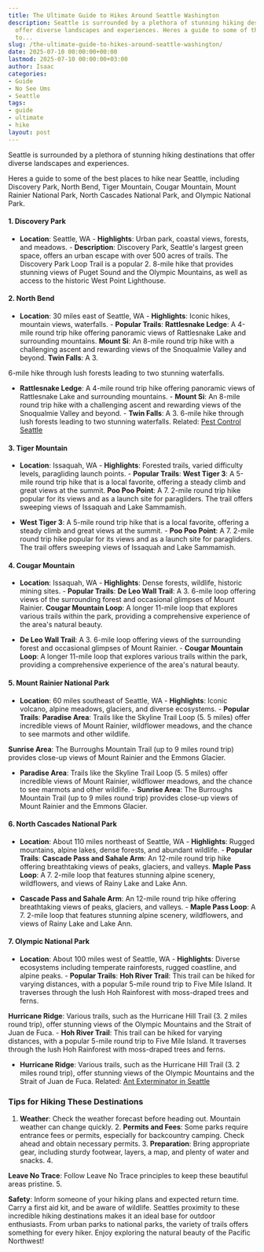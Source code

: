 ```yaml
---
title: The Ultimate Guide to Hikes Around Seattle Washington
description: Seattle is surrounded by a plethora of stunning hiking destinations that
  offer diverse landscapes and experiences. Heres a guide to some of the best places
  to...
slug: /the-ultimate-guide-to-hikes-around-seattle-washington/
date: 2025-07-10 00:00:00+00:00
lastmod: 2025-07-10 00:00:00+03:00
author: Isaac
categories:
- Guide
- No See Ums
- Seattle
tags:
- guide
- ultimate
- hike
layout: post
---
```

Seattle is surrounded by a plethora of stunning hiking destinations that offer diverse landscapes and experiences.

Heres a guide to some of the best places to hike near Seattle, including Discovery Park, North Bend, Tiger Mountain, Cougar Mountain, Mount Rainier National Park, North Cascades National Park, and Olympic National Park.

####  1. Discovery Park

- **Location**: Seattle, WA - **Highlights**: Urban park, coastal views, forests, and meadows. - **Description**: Discovery Park, Seattle's largest green space, offers an urban escape with over 500 acres of trails. The Discovery Park Loop Trail is a popular 2. 8-mile hike that provides stunning views of Puget Sound and the Olympic Mountains, as well as access to the historic West Point Lighthouse.

####  2. North Bend

- **Location**: 30 miles east of Seattle, WA - **Highlights**: Iconic hikes, mountain views, waterfalls. - **Popular Trails**: **Rattlesnake Ledge**: A 4-mile round trip hike offering panoramic views of Rattlesnake Lake and surrounding mountains. **Mount Si**: An 8-mile round trip hike with a challenging ascent and rewarding views of the Snoqualmie Valley and beyond. **Twin Falls**: A 3.

6-mile hike through lush forests leading to two stunning waterfalls.

- **Rattlesnake Ledge**: A 4-mile round trip hike offering panoramic views of Rattlesnake Lake and surrounding mountains. - **Mount Si**: An 8-mile round trip hike with a challenging ascent and rewarding views of the Snoqualmie Valley and beyond. - **Twin Falls**: A 3. 6-mile hike through lush forests leading to two stunning waterfalls. Related: [Pest Control Seattle](https://pestpolicy.com/seattle/pest-control-seattle/)

####  3. Tiger Mountain

- **Location**: Issaquah, WA - **Highlights**: Forested trails, varied difficulty levels, paragliding launch points. - **Popular Trails**: **West Tiger 3**: A 5-mile round trip hike that is a local favorite, offering a steady climb and great views at the summit. **Poo Poo Point**: A 7. 2-mile round trip hike popular for its views and as a launch site for paragliders. The trail offers sweeping views of Issaquah and Lake Sammamish.

- **West Tiger 3**: A 5-mile round trip hike that is a local favorite, offering a steady climb and great views at the summit. - **Poo Poo Point**: A 7. 2-mile round trip hike popular for its views and as a launch site for paragliders. The trail offers sweeping views of Issaquah and Lake Sammamish.

####  4. Cougar Mountain

- **Location**: Issaquah, WA - **Highlights**: Dense forests, wildlife, historic mining sites. - **Popular Trails**: **De Leo Wall Trail**: A 3. 6-mile loop offering views of the surrounding forest and occasional glimpses of Mount Rainier. **Cougar Mountain Loop**: A longer 11-mile loop that explores various trails within the park, providing a comprehensive experience of the area's natural beauty.

- **De Leo Wall Trail**: A 3. 6-mile loop offering views of the surrounding forest and occasional glimpses of Mount Rainier. - **Cougar Mountain Loop**: A longer 11-mile loop that explores various trails within the park, providing a comprehensive experience of the area's natural beauty.

####  5. Mount Rainier National Park

- **Location**: 60 miles southeast of Seattle, WA - **Highlights**: Iconic volcano, alpine meadows, glaciers, and diverse ecosystems. - **Popular Trails**: **Paradise Area**: Trails like the Skyline Trail Loop (5. 5 miles) offer incredible views of Mount Rainier, wildflower meadows, and the chance to see marmots and other wildlife.

**Sunrise Area**: The Burroughs Mountain Trail (up to 9 miles round trip) provides close-up views of Mount Rainier and the Emmons Glacier.

- **Paradise Area**: Trails like the Skyline Trail Loop (5. 5 miles) offer incredible views of Mount Rainier, wildflower meadows, and the chance to see marmots and other wildlife. - **Sunrise Area**: The Burroughs Mountain Trail (up to 9 miles round trip) provides close-up views of Mount Rainier and the Emmons Glacier.

####  6. North Cascades National Park

- **Location**: About 110 miles northeast of Seattle, WA - **Highlights**: Rugged mountains, alpine lakes, dense forests, and abundant wildlife. - **Popular Trails**: **Cascade Pass and Sahale Arm**: An 12-mile round trip hike offering breathtaking views of peaks, glaciers, and valleys. **Maple Pass Loop**: A 7. 2-mile loop that features stunning alpine scenery, wildflowers, and views of Rainy Lake and Lake Ann.

- **Cascade Pass and Sahale Arm**: An 12-mile round trip hike offering breathtaking views of peaks, glaciers, and valleys. - **Maple Pass Loop**: A 7. 2-mile loop that features stunning alpine scenery, wildflowers, and views of Rainy Lake and Lake Ann.

####  7. Olympic National Park

- **Location**: About 100 miles west of Seattle, WA - **Highlights**: Diverse ecosystems including temperate rainforests, rugged coastline, and alpine peaks. - **Popular Trails**: **Hoh River Trail**: This trail can be hiked for varying distances, with a popular 5-mile round trip to Five Mile Island. It traverses through the lush Hoh Rainforest with moss-draped trees and ferns.

**Hurricane Ridge**: Various trails, such as the Hurricane Hill Trail (3. 2 miles round trip), offer stunning views of the Olympic Mountains and the Strait of Juan de Fuca. - **Hoh River Trail**: This trail can be hiked for varying distances, with a popular 5-mile round trip to Five Mile Island. It traverses through the lush Hoh Rainforest with moss-draped trees and ferns.

- **Hurricane Ridge**: Various trails, such as the Hurricane Hill Trail (3. 2 miles round trip), offer stunning views of the Olympic Mountains and the Strait of Juan de Fuca. Related: [Ant Exterminator in Seattle](https://pestpolicy.com/ant-exterminator-in-seattle/)

###  Tips for Hiking These Destinations

1. **Weather**: Check the weather forecast before heading out. Mountain weather can change quickly. 2. **Permits and Fees**: Some parks require entrance fees or permits, especially for backcountry camping. Check ahead and obtain necessary permits. 3. **Preparation**: Bring appropriate gear, including sturdy footwear, layers, a map, and plenty of water and snacks. 4.

**Leave No Trace**: Follow Leave No Trace principles to keep these beautiful areas pristine. 5.

**Safety**: Inform someone of your hiking plans and expected return time. Carry a first aid kit, and be aware of wildlife. Seattles proximity to these incredible hiking destinations makes it an ideal base for outdoor enthusiasts. From urban parks to national parks, the variety of trails offers something for every hiker. Enjoy exploring the natural beauty of the Pacific Northwest!
